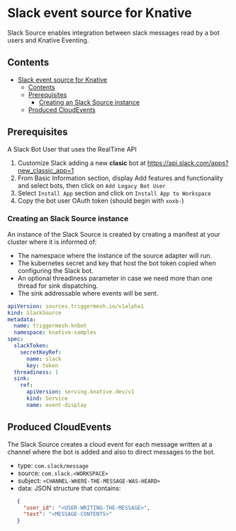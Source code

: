 # Slack event source for Knative

Slack Source enables integration between slack messages read by a bot users and Knative Eventing.

## Contents

- [Slack event source for Knative](#slack-event-source-for-knative)
  - [Contents](#contents)
  - [Prerequisites](#prerequisites)
    - [Creating an Slack Source instance](#creating-an-slack-source-instance)
  - [Produced CloudEvents](#produced-cloudevents)

## Prerequisites

A Slack Bot User that uses the RealTime API

1. Customize Slack adding a new **clasic** bot at https://api.slack.com/apps?new_classic_app=1
2. From Basic Information section, display Add features and functionality and select bots, then click on `Add Legacy Bot User`
3. Select `Install App` section and click on `Install App to Workspace`
4. Copy the bot user OAuth token (should begin with `xoxb-`)

### Creating an Slack Source instance

An instance of the Slack Source is created by creating a manifest at your cluster where it is informed of:

- The namespace where the instance of the source adapter will run.
- The kubernetes secret and key that host the bot token copied when configuring the Slack bot.
- An optional threadiness parameter in case we need more than one thread for sink dispatching.
- The sink addressable where events will be sent.

```yaml
apiVersion: sources.triggermesh.io/v1alpha1
kind: SlackSource
metadata:
  name: triggermesh-knbot
  namespace: knative-samples
spec:
  slackToken:
    secretKeyRef:
      name: slack
      key: token
  threadiness: 1
  sink:
    ref:
      apiVersion: serving.knative.dev/v1
      kind: Service
      name: event-display
```


## Produced CloudEvents

The Slack Source creates a cloud event for each message written at a channel where the bot is added and also to direct messages to the bot.

- type: `com.slack/message`
- source: `com.slack.<WORKSPACE>`
- subject: `<CHANNEL-WHERE-THE-MESSAGE-WAS-HEARD>`
- data: JSON structure that contains:

```json
   {
     "user_id": "<USER-WRITING-THE-MESSAGE>",
     "text": "<MESSAGE-CONTENTS>"
   }
```
